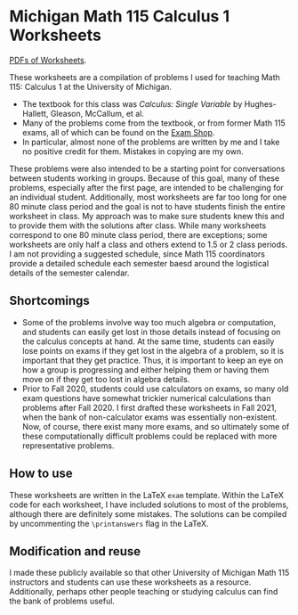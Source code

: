 Michigan Math 115 Calculus 1 Worksheets
=======================================
[PDFs of Worksheets](https://github.com/ghseeli/math-115-worksheets/tree/gh-pages/worksheets).

These worksheets are a compilation of problems I used for teaching Math 115: Calculus 1 at the University of Michigan. 
- The textbook for this class was *Calculus: Single Variable* by Hughes-Hallett, Gleason, McCallum, et al. 
- Many of the problems come from the textbook, or from former Math 115 exams, all of which can be found on the [Exam Shop](https://dhsp.math.lsa.umich.edu/examshops.html).
- In particular, almost none of the problems are written by me and I take no positive credit for them. Mistakes in copying are my own.

These problems were also intended to be a starting point for conversations between students working in groups.
Because of this goal, many of these problems, especially after the first page, are intended to be challenging for an individual student. 
Additionally, most worksheets are far too long for one 80 minute class period and the goal is not to have students finish the entire worksheet in class.
My approach was to make sure students knew this and to provide them with the solutions after class.
While many worksheets correspond to one 80 minute class period, there are exceptions; some worksheets are only half a class and others extend to 1.5 or 2 class periods.
I am not providing a suggested schedule, since Math 115 coordinators provide a detailed schedule each semester baesd around the logistical details of the semester calendar.

Shortcomings
------------
- Some of the problems involve way too much algebra or computation, and students can easily get lost in those details instead of focusing on the calculus concepts at hand. At the same time, students can easily lose points on exams if they get lost in the algebra of a problem, so it is important that they get practice. Thus, it is important to keep an eye on how a group is progressing and either helping them or having them move on if they get too lost in algebra details.
- Prior to Fall 2020, students could use calculators on exams, so many old exam questions have somewhat trickier numerical calculations than problems after Fall 2020. I first drafted these worksheets in Fall 2021, when the bank of non-calculator exams was essentially non-existent. Now, of course, there exist many more exams, and so ultimately some of these computationally difficult problems could be replaced with more representative problems.

How to use
----------
These worksheets are written in the LaTeX `exam` template.
Within the LaTeX code for each worksheet, I have included solutions to most of the problems, although there are definitely some mistakes.
The solutions can be compiled by uncommenting the `\printanswers` flag in the LaTeX.


Modification and reuse
----------------------
I made these publicly available so that other University of Michigan Math 115 instructors and students can use these worksheets as a resource. 
Additionally, perhaps other people teaching or studying calculus can find the bank of problems useful.
